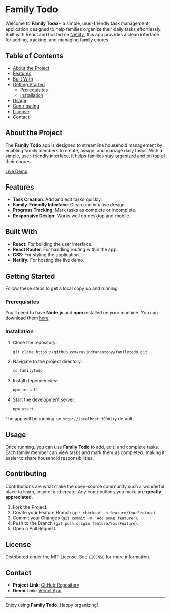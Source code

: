

# Family Todo

Welcome to **Family Todo** – a simple, user-friendly task management application designed to help families organize their daily tasks effortlessly. Built with React and hosted on [Netlify](https://jolly-panda-36f51a.netlify.app/), this app provides a clean interface for adding, tracking, and managing family chores.

## Table of Contents

- [About the Project](#about-the-project)
- [Features](#features)
- [Built With](#built-with)
- [Getting Started](#getting-started)
  - [Prerequisites](#prerequisites)
  - [Installation](#installation)
- [Usage](#usage)
- [Contributing](#contributing)
- [License](#license)
- [Contact](#contact)

## About the Project

The **Family Todo** app is designed to streamline household management by enabling family members to create, assign, and manage daily tasks. With a simple, user-friendly interface, it helps families stay organized and on top of their chores.

[Live Demo](https://jolly-panda-36f51a.netlify.app/)

## Features

- **Task Creation**: Add and edit tasks quickly.
- **Family-Friendly Interface**: Clean and intuitive design.
- **Progress Tracking**: Mark tasks as complete or incomplete.
- **Responsive Design**: Works well on desktop and mobile.

## Built With

- **React**: For building the user interface.
- **React Router**: For handling routing within the app.
- **CSS**: For styling the application.
- **Netlify**: For hosting the live demo.

## Getting Started

Follow these steps to get a local copy up and running.

### Prerequisites

You’ll need to have **Node.js** and **npm** installed on your machine. You can download them [here](https://nodejs.org/).

### Installation

1. Clone the repository:
   ```bash
   git clone https://github.com/ravindranantony/familytodo.git
   ```

2. Navigate to the project directory:
   ```bash
   cd familytodo
   ```

3. Install dependencies:
   ```bash
   npm install
   ```

4. Start the development server:
   ```bash
   npm start
   ```

The app will be running on `http://localhost:3000` by default.

## Usage

Once running, you can use **Family Todo** to add, edit, and complete tasks. Each family member can view tasks and mark them as completed, making it easier to share household responsibilities.

## Contributing

Contributions are what make the open-source community such a wonderful place to learn, inspire, and create. Any contributions you make are **greatly appreciated**.

1. Fork the Project.
2. Create your Feature Branch (`git checkout -b feature/YourFeature`).
3. Commit your Changes (`git commit -m 'Add some feature'`).
4. Push to the Branch (`git push origin feature/YourFeature`).
5. Open a Pull Request.

## License

Distributed under the MIT License. See `LICENSE` for more information.

## Contact

- **Project Link**: [GitHub Repository](https://github.com/ravindranantony/familytodo)
- **Demo Link**: [Vercel App]([https://github.com/ravindranantony/familytodo](https://aitodo-nine.vercel.app/))

---

Enjoy using **Family Todo**! Happy organizing!
